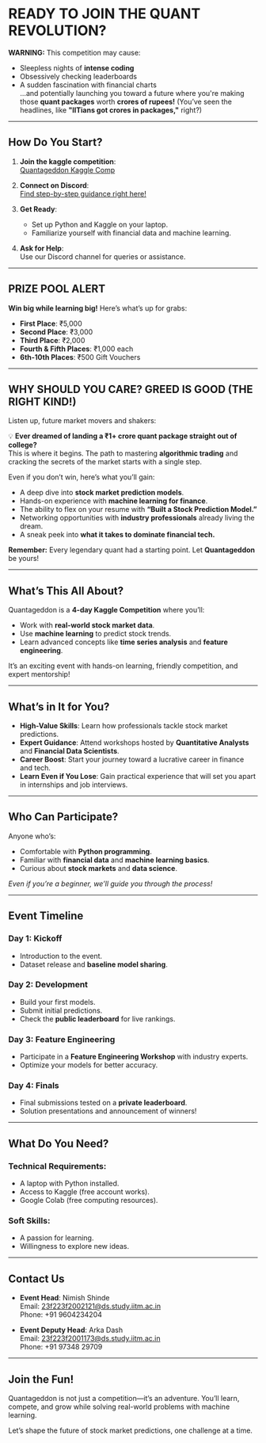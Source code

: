 # READY TO JOIN THE QUANT REVOLUTION?  

**WARNING:** This competition may cause:  
- Sleepless nights of **intense coding**  
- Obsessively checking leaderboards  
- A sudden fascination with financial charts  
...and potentially launching you toward a future where you're making those **quant packages** worth **crores of rupees!** (You’ve seen the headlines, like **"IITians got crores in packages,"** right?)  

---

## How Do You Start?  

1. **Join the kaggle competition**:  
   [Quantageddon Kaggle Comp](https://www.kaggle.com/t/4a769ac0575c4a07a14e7964958a54ad)  

2. **Connect on Discord**:  
   [Find step-by-step guidance right here!](https://discord.com/invite/xNtTUe9Euk)  

3. **Get Ready**:  
   - Set up Python and Kaggle on your laptop.  
   - Familiarize yourself with financial data and machine learning.  

4. **Ask for Help**:  
   Use our Discord channel for queries or assistance. 

---

## PRIZE POOL ALERT  

**Win big while learning big!** Here’s what’s up for grabs:  
- **First Place**: ₹5,000  
- **Second Place**: ₹3,000  
- **Third Place**: ₹2,000  
- **Fourth & Fifth Places**: ₹1,000 each  
- **6th-10th Places**: ₹500 Gift Vouchers  

---


## WHY SHOULD YOU CARE? GREED IS GOOD (THE RIGHT KIND!)  

Listen up, future market movers and shakers:  

💡 **Ever dreamed of landing a ₹1+ crore quant package straight out of college?**  
This is where it begins. The path to mastering **algorithmic trading** and cracking the secrets of the market starts with a single step.  

Even if you don’t win, here’s what you’ll gain:  
- A deep dive into **stock market prediction models**.  
- Hands-on experience with **machine learning for finance**.  
- The ability to flex on your resume with **“Built a Stock Prediction Model.”**  
- Networking opportunities with **industry professionals** already living the dream.  
- A sneak peek into **what it takes to dominate financial tech.**  

**Remember:** Every legendary quant had a starting point. Let **Quantageddon** be yours!  

---

## What’s This All About?  

Quantageddon is a **4-day Kaggle Competition** where you’ll:  
- Work with **real-world stock market data**.  
- Use **machine learning** to predict stock trends.  
- Learn advanced concepts like **time series analysis** and **feature engineering**.  

It’s an exciting event with hands-on learning, friendly competition, and expert mentorship!  

---

## What’s in It for You?  

- **High-Value Skills**: Learn how professionals tackle stock market predictions.  
- **Expert Guidance**: Attend workshops hosted by **Quantitative Analysts** and **Financial Data Scientists**.  
- **Career Boost**: Start your journey toward a lucrative career in finance and tech.  
- **Learn Even if You Lose**: Gain practical experience that will set you apart in internships and job interviews.  

---

## Who Can Participate?  

Anyone who’s:  
- Comfortable with **Python programming**.  
- Familiar with **financial data** and **machine learning basics**.  
- Curious about **stock markets** and **data science**.  

*Even if you’re a beginner, we’ll guide you through the process!*  

---

## Event Timeline  

### Day 1: **Kickoff**  
- Introduction to the event.  
- Dataset release and **baseline model sharing**.  

### Day 2: **Development**  
- Build your first models.  
- Submit initial predictions.  
- Check the **public leaderboard** for live rankings.  

### Day 3: **Feature Engineering**  
- Participate in a **Feature Engineering Workshop** with industry experts.  
- Optimize your models for better accuracy.  

### Day 4: **Finals**  
- Final submissions tested on a **private leaderboard**.  
- Solution presentations and announcement of winners!  

---

## What Do You Need?  

### Technical Requirements:  
- A laptop with Python installed.  
- Access to Kaggle (free account works).  
- Google Colab (free computing resources).  

### Soft Skills:  
- A passion for learning.  
- Willingness to explore new ideas.  
 

---

## Contact Us  

- **Event Head**: Nimish Shinde  
  Email: 23f223f2002121@ds.study.iitm.ac.in  
  Phone: +91 9604234204  

- **Event Deputy Head**: Arka Dash  
  Email: 23f223f2001173@ds.study.iitm.ac.in  
  Phone: +91 97348 29709  

---

## Join the Fun!  

Quantageddon is not just a competition—it’s an adventure. You’ll learn, compete, and grow while solving real-world problems with machine learning.  

Let’s shape the future of stock market predictions, one challenge at a time.  
